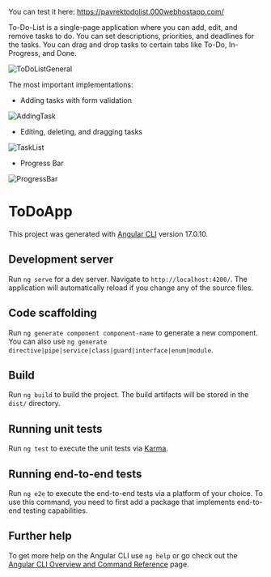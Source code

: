 
You can test it here: https://pavrektodolist.000webhostapp.com/

To-Do-List is a single-page application where you can add, edit, and remove tasks to do. 
You can set descriptions, priorities, and deadlines for the tasks. 
You can drag and drop tasks to certain tabs like To-Do, In-Progress, and Done.

![ToDoListGeneral](https://github.com/pavrekgames/ToDoApp-Angular/assets/105421661/84dab238-d5f9-4eaf-85da-e7e78eefbbb3)

The most important implementations:

- Adding tasks with form validation

![AddingTask](https://github.com/pavrekgames/ToDoApp-Angular/assets/105421661/afb98c52-3fdc-479b-96ba-b777fd40aa5d)

- Editing, deleting, and dragging tasks

![TaskList](https://github.com/pavrekgames/ToDoApp-Angular/assets/105421661/0f41b909-a9a6-449f-82dc-2347b49bd316)

- Progress Bar

![ProgressBar](https://github.com/pavrekgames/ToDoApp-Angular/assets/105421661/cf642f2e-8321-4c86-afeb-d1f32f58df82)


# ToDoApp

This project was generated with [Angular CLI](https://github.com/angular/angular-cli) version 17.0.10.

## Development server

Run `ng serve` for a dev server. Navigate to `http://localhost:4200/`. The application will automatically reload if you change any of the source files.

## Code scaffolding

Run `ng generate component component-name` to generate a new component. You can also use `ng generate directive|pipe|service|class|guard|interface|enum|module`.

## Build

Run `ng build` to build the project. The build artifacts will be stored in the `dist/` directory.

## Running unit tests

Run `ng test` to execute the unit tests via [Karma](https://karma-runner.github.io).

## Running end-to-end tests

Run `ng e2e` to execute the end-to-end tests via a platform of your choice. To use this command, you need to first add a package that implements end-to-end testing capabilities.

## Further help

To get more help on the Angular CLI use `ng help` or go check out the [Angular CLI Overview and Command Reference](https://angular.io/cli) page.
